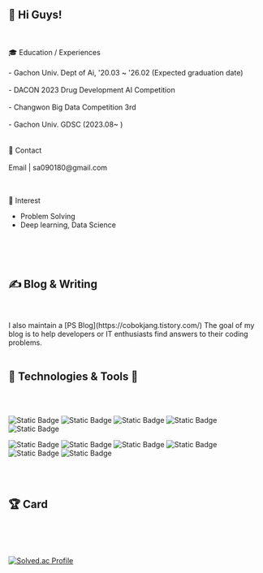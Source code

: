 👋 Hi Guys!
----------------------------
<br/>
<br/>
🎓 Education / Experiences
<br/>
<br/>
- Gachon Univ. Dept of Ai, '20.03 ~ '26.02 (Expected graduation date)
<br/>
<br/>
- DACON 2023 Drug Development AI Competition
<br/>
<br/>
- Changwon Big Data Competition 3rd
<br/>
<br/>
- Gachon Univ. GDSC (2023.08~ )
<br/>
<br/>
<br/>
📨 Contact
<br/>
<br/>
Email | sa090180@gmail.com
<br/>
<br/>
<br/>


🎯 Interest
<br/>

- Problem Solving
- Deep learning, Data Science
<br/>
<br/>
<br/>



✍ Blog & Writing
-----------------------------------------------
<br/>
<br/>
I also maintain a [PS Blog](https://cobokjang.tistory.com/) The goal of my blog is to help developers or IT enthusiasts find answers to their coding problems.
<br/>
<br/>



🔧 Technologies & Tools 🔧
-----------------------------------------------
<br/>
<br/>




![Static Badge](https://img.shields.io/badge/Python-%233776AB?style=round&logo=Python&logoColor=white)
![Static Badge](https://img.shields.io/badge/Tensorflow-%23FF6F00%20?style=round&logo=Tensorflow&logoColor=white)
![Static Badge](https://img.shields.io/badge/Pytorch-%23EE4C2C?style=round&logo=Pytorch&logoColor=white)
![Static Badge](https://img.shields.io/badge/Javascript-%23F7DF1E?style=round&logo=JavaScript&logoColor=white)
![Static Badge](https://img.shields.io/badge/Springboot-%236DB33F?style=round&logo=Springboot&logoColor=white)


![Static Badge](https://img.shields.io/badge/C-%23A8B9CC?style=round&logo=C&logoColor=white)
![Static Badge](https://img.shields.io/badge/CSS-%231572B6?style=round&logo=Css3&logoColor=white)
![Static Badge](https://img.shields.io/badge/HTML5-%23E34F26?style=round&logo=HTML5&logoColor=white)
![Static Badge](https://img.shields.io/badge/MYSQL-%234479A1?style=round&logo=MYSQL&logoColor=white)
![Static Badge](https://img.shields.io/badge/Notion-%23000000?style=round&logo=Notion&logoColor=white)
![Static Badge](https://img.shields.io/badge/github-%23181717?style=round&logo=github&logoColor=white)

<br/>
<br/>

🏆 Card
----------------------------------------------
<br/>
<br/>
<br/>


[![Solved.ac Profile](http://mazassumnida.wtf/api/v2/generate_badge?boj=sa090180)](https://solved.ac/profile/sa090180)

